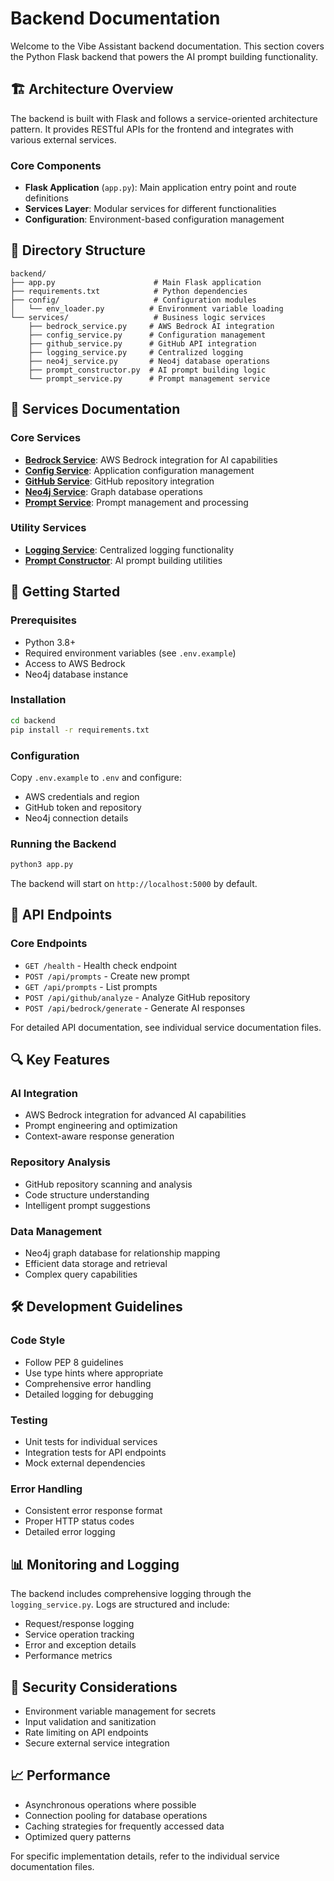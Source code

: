 # Backend Documentation

Welcome to the Vibe Assistant backend documentation. This section covers the Python Flask backend that powers the AI prompt building functionality.

## 🏗️ Architecture Overview

The backend is built with Flask and follows a service-oriented architecture pattern. It provides RESTful APIs for the frontend and integrates with various external services.

### Core Components

- **Flask Application** (`app.py`): Main application entry point and route definitions
- **Services Layer**: Modular services for different functionalities
- **Configuration**: Environment-based configuration management

## 📁 Directory Structure

```
backend/
├── app.py                      # Main Flask application
├── requirements.txt            # Python dependencies
├── config/                     # Configuration modules
│   └── env_loader.py          # Environment variable loading
└── services/                   # Business logic services
    ├── bedrock_service.py     # AWS Bedrock AI integration
    ├── config_service.py      # Configuration management
    ├── github_service.py      # GitHub API integration
    ├── logging_service.py     # Centralized logging
    ├── neo4j_service.py       # Neo4j database operations
    ├── prompt_constructor.py  # AI prompt building logic
    └── prompt_service.py      # Prompt management service
```

## 🔧 Services Documentation

### Core Services
- **[Bedrock Service](services/bedrock-service.md)**: AWS Bedrock integration for AI capabilities
- **[Config Service](services/config-service.md)**: Application configuration management
- **[GitHub Service](services/github-service.md)**: GitHub repository integration
- **[Neo4j Service](services/neo4j-service.md)**: Graph database operations
- **[Prompt Service](services/prompt-service.md)**: Prompt management and processing

### Utility Services
- **[Logging Service](services/logging-service.md)**: Centralized logging functionality
- **[Prompt Constructor](services/prompt-constructor.md)**: AI prompt building utilities

## 🚀 Getting Started

### Prerequisites
- Python 3.8+
- Required environment variables (see `.env.example`)
- Access to AWS Bedrock
- Neo4j database instance

### Installation
```bash
cd backend
pip install -r requirements.txt
```

### Configuration
Copy `.env.example` to `.env` and configure:
- AWS credentials and region
- GitHub token and repository
- Neo4j connection details

### Running the Backend
```bash
python3 app.py
```

The backend will start on `http://localhost:5000` by default.

## 📡 API Endpoints

### Core Endpoints
- `GET /health` - Health check endpoint
- `POST /api/prompts` - Create new prompt
- `GET /api/prompts` - List prompts
- `POST /api/github/analyze` - Analyze GitHub repository
- `POST /api/bedrock/generate` - Generate AI responses

For detailed API documentation, see individual service documentation files.

## 🔍 Key Features

### AI Integration
- AWS Bedrock integration for advanced AI capabilities
- Prompt engineering and optimization
- Context-aware response generation

### Repository Analysis
- GitHub repository scanning and analysis
- Code structure understanding
- Intelligent prompt suggestions

### Data Management
- Neo4j graph database for relationship mapping
- Efficient data storage and retrieval
- Complex query capabilities

## 🛠️ Development Guidelines

### Code Style
- Follow PEP 8 guidelines
- Use type hints where appropriate
- Comprehensive error handling
- Detailed logging for debugging

### Testing
- Unit tests for individual services
- Integration tests for API endpoints
- Mock external dependencies

### Error Handling
- Consistent error response format
- Proper HTTP status codes
- Detailed error logging

## 📊 Monitoring and Logging

The backend includes comprehensive logging through the `logging_service.py`. Logs are structured and include:
- Request/response logging
- Service operation tracking
- Error and exception details
- Performance metrics

## 🔐 Security Considerations

- Environment variable management for secrets
- Input validation and sanitization
- Rate limiting on API endpoints
- Secure external service integration

## 📈 Performance

- Asynchronous operations where possible
- Connection pooling for database operations
- Caching strategies for frequently accessed data
- Optimized query patterns

For specific implementation details, refer to the individual service documentation files. 